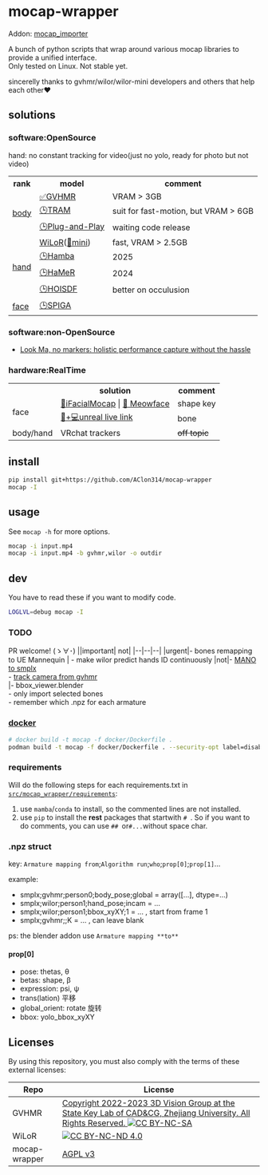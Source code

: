 # mocap-wrapper
Addon: [mocap_importer](https://github.com/AClon314/mocap_importer_blender)

A bunch of python scripts that wrap around various mocap libraries to provide a unified interface.  
Only tested on Linux. Not stable yet.

sincerelly thanks to gvhmr/wilor/wilor-mini developers and others that help each other♥️
## solutions
### software:OpenSource
hand: no constant tracking for video(just no yolo, ready for photo but not video)

<table>
  <tr>
    <th>rank</th>
    <th>model</th>
    <th>comment</th>
  </tr>
  <tr>
    <td rowspan="3"><a href="https://paperswithcode.com/task/3d-human-pose-estimation" title="3d-human-pose-estimation 3D人体姿态估计">body</a></td>
    <td><a href="https://github.com/zju3dv/GVHMR" title="Implementing">✅GVHMR</a></td>
    <td>VRAM > 3GB </td>
  </tr>
  <tr>
    <td><a href="https://github.com/yufu-wang/tram" title="">🕒TRAM</a></td>
    <td>suit for fast-motion, but VRAM > 6GB</td>
  </tr>
  <tr>
    <td><a href="https://physicalmotionrestoration.github.io/" title="">🕒Plug-and-Play</a></td>
    <td>waiting code release</td>
  </tr>

  <tr>
    <td rowspan="4"><a href="https://paperswithcode.com/task/3d-hand-pose-estimation" title="3d-hand-pose-estimation 3D手部姿态估计">hand</a></td>
    <td><a href="https://github.com/rolpotamias/WiLoR">WiLoR</a>(<a href="https://github.com/warmshao/WiLoR-mini">🚧mini</a>)</td>
    <td>fast, VRAM > 2.5GB</td>
  </tr>
  <tr>
    <td><a href="https://github.com/humansensinglab/Hamba">🕒Hamba</a></td>
    <td>2025</td>
  </tr>
   <tr>
    <td><a href="https://github.com/geopavlakos/hamer">🕒HaMeR</a></td>
    <td>2024</td>
  </tr>
  <tr>
    <td><a href="https://github.com/amathislab/hoisdf">🕒HOISDF</a></td>
    <td>better on occulusion</td>
  </tr>
  

  <tr>
    <td rowspan="1"><a href="https://paperswithcode.com/task/facial-landmark-detection" title="facial-landmark-detection 面部特征点检测">face</a></td>
    <td><a href="https://github.com/andresprados/SPIGA">🕒SPIGA</a></td>
    <td></td>
  </tr>
</table>

### software:non-OpenSource
- [Look Ma, no markers: holistic performance capture without the hassle](https://www.youtube.com/watch?v=4RkLDW3GmdY)

### hardware:RealTime
<table>
  <tr>
    <th></th>
    <th>solution</th>
    <th>comment</th>
  </tr>

  <tr>
    <td rowspan="2">face</td>
    <td>
      <a href="https://www.ifacialmocap.com/" title="iPhone X + PC(win/Mac)">🍎iFacialMocap</a> | 
      <a href="https://suvidriel.itch.io/meowface" title="free, android, can work with iFacialMocap PC client">🤖 Meowface</a>
    </td>
    <td>shape key</td>
  </tr>
  <tr>
    <td>
      <a href="https://dev.epicgames.com/documentation/en-us/unreal-engine/live-link-in-unreal-engine">🍎+💻unreal live link</a>
    </td>
    <td>bone</td>
  </tr>

  <tr>
    <td rowspan="1">body/hand</td>
    <td>VRchat trackers</td>
    <td><del>off topic</del></td>
  </tr>

</table>

## install
```sh
pip install git+https://github.com/AClon314/mocap-wrapper
mocap -I
```

## usage
See `mocap -h` for more options.
```sh
mocap -i input.mp4
mocap -i input.mp4 -b gvhmr,wilor -o outdir
```

## dev
You have to read these if you want to modify code.

```sh
LOGLVL=debug mocap -I
```

### TODO
PR welcome! (ゝ∀･)
||important| not|
|--|--|--|
|urgent|- bones remapping to UE Mannequin | - make wilor predict hands ID continuously
|not|- [MANO to smplx](https://github.com/VincentHu19/Mano2Smpl-X/blob/main/mano2smplx.py) <br> - [track camera from gvhmr](https://github.com/zju3dv/GVHMR/issues/30) <br> |- bbox_viewer.blender <br> - only import selected bones <br> - remember which .npz for each armature

### [docker](docker/Dockerfile)
```sh
# docker build -t mocap -f docker/Dockerfile .
podman build -t mocap -f docker/Dockerfile . --security-opt label=disable
```

### requirements
Will do the following steps for each requirements.txt in [`src/mocap_wrapper/requirements`](src/mocap_wrapper/requirements/gvhmr.txt):

1. use `mamba`/`conda` to install, so the commented lines are not installed.
2. use `pip` to install the **rest** packages that startwith `# `. So if you want to do comments, you can use `## `or`#...`without space char.

### .npz struct
key: `Armature mapping from`;`Algorithm run`;`who`;`prop[0]`;`prop[1]`...

example: 
- smplx;gvhmr;person0;body_pose;global = array([...], dtype=...)
- smplx;wilor;person1;hand_pose;incam = ...
- smplx;wilor;person1;bbox_xyXY;1 = ... , start from frame 1
- smplx;gvhmr;;K = ... , can leave blank

ps:
the blender addon use `Armature mapping **to**`

#### prop[0]
- pose: thetas, θ
- betas: shape, β
- expression: psi, ψ
- trans(lation) 平移
- global_orient: rotate 旋转
- bbox: yolo_bbox_xyXY

## Licenses
By using this repository, you must also comply with the terms of these external licenses:

| Repo | License |
|-|-|
|GVHMR|[Copyright 2022-2023 3D Vision Group at the State Key Lab of CAD&CG, Zhejiang University. All Rights Reserved. ![CC BY-NC-SA](https://licensebuttons.net/l/by-nc-sa/3.0/88x31.png)](https://github.com/zju3dv/GVHMR/blob/main/LICENSE "CC BY-NC-SA")
|WiLoR| [![CC BY-NC-ND 4.0](https://licensebuttons.net/l/by-nc-nd/3.0/88x31.png)](https://github.com/rolpotamias/WiLoR/blob/main/license.txt "CC BY-NC-ND 4.0")
|mocap-wrapper| [AGPL v3](./LICENSE)